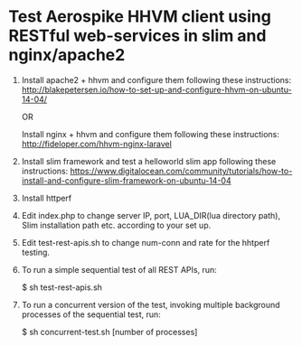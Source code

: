 # Test Aerospike HHVM client using RESTful web-services in slim and nginx/apache2

1. Install apache2 + hhvm and configure them following these instructions:
   http://blakepetersen.io/how-to-set-up-and-configure-hhvm-on-ubuntu-14-04/

   OR

   Install nginx + hhvm and configure them following these instructions:
   http://fideloper.com/hhvm-nginx-laravel

2. Install slim framework and test a helloworld slim app following these
   instructions:
    https://www.digitalocean.com/community/tutorials/how-to-install-and-configure-slim-framework-on-ubuntu-14-04
    
3. Install httperf

4. Edit index.php to change server IP, port, LUA_DIR(lua directory path), Slim installation path etc. according to
   your set up.

5. Edit test-rest-apis.sh to change num-conn and rate for the hhtperf testing.

6. To run a simple sequential test of all REST APIs, run:

   $ sh test-rest-apis.sh

7. To run a concurrent version of the test, invoking multiple background
   processes of the sequential test, run:

   $ sh concurrent-test.sh [number of processes]

